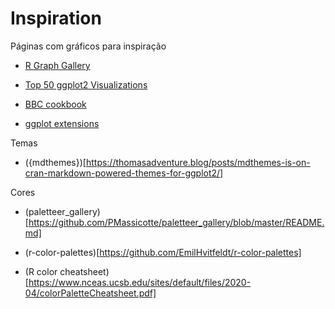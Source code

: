 # Inspiration

Páginas com gráficos para inspiração

- [R Graph Gallery](https://www.r-graph-gallery.com/index.html)

- [Top 50 ggplot2 Visualizations](http://r-statistics.co/Top50-Ggplot2-Visualizations-MasterList-R-Code.html)

- [BBC cookbook](https://bbc.github.io/rcookbook/)

- [ggplot extensions](https://exts.ggplot2.tidyverse.org/)


Temas

- ({mdthemes})[https://thomasadventure.blog/posts/mdthemes-is-on-cran-markdown-powered-themes-for-ggplot2/]


Cores 

- (paletteer_gallery)[https://github.com/PMassicotte/paletteer_gallery/blob/master/README.md]

- (r-color-palettes)[https://github.com/EmilHvitfeldt/r-color-palettes]

- (R color cheatsheet)[https://www.nceas.ucsb.edu/sites/default/files/2020-04/colorPaletteCheatsheet.pdf]
